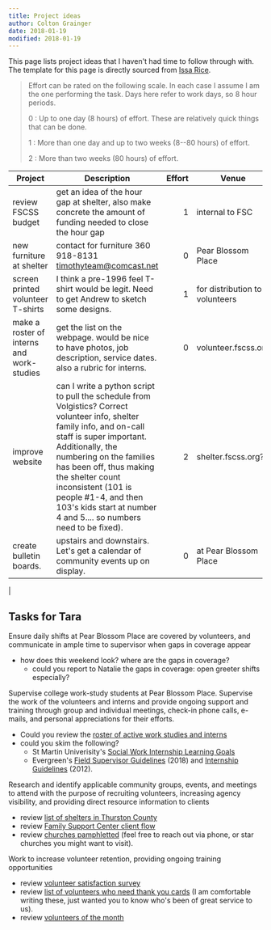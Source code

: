 ```yaml
---
title: Project ideas
author: Colton Grainger
date: 2018-01-19
modified: 2018-01-19
---
```


This page lists project ideas that I haven't had time to follow through with. 
The template for this page is directly sourced from [Issa Rice](http://issarice.com/project-ideas).

> Effort can be rated on the following scale. In each case I assume I am the one performing the task. Days here refer to work days, so 8 hour periods. 
> 
> 0
> :    Up to one day (8 hours) of effort. These are relatively quick things that can be done.
> 
> 1
> :   More than one day and up to two weeks (8--80 hours) of effort. 
> 
> 2
> :   More than two weeks (80 hours) of effort.
 

|Project|Description|Effort|Venue|Format|
|-------|-----------|-----:|-----|------|
|review FSCSS budget|get an idea of the hour gap at shelter, also make concrete the amount of funding needed to close the hour gap|1|internal to FSC|csv file|
|new furniture at shelter|contact for furniture  360 918-8131 timothyteam@comcast.net|0|Pear Blossom Place|material donation|
|screen printed volunteer T-shirts|I think a pre-1996 feel T-shirt would be legit. Need to get Andrew to sketch some designs.|1|for distribution to volunteers|t-shirts|
|make a roster of interns and work-studies|get the list on the webpage. would be nice to have photos, job description, service dates. also a rubric for interns.|0|volunteer.fscss.org|markdown|
|improve website|can I write a python script to pull the schedule from Volgistics? Correct volunteer info, shelter family info, and on-call staff is super important. Additionally, the numbering on the families has been off, thus making the shelter count inconsistent (101 is people #1-4, and then 103's kids start at number 4 and 5.... so numbers need to be fixed).|2|shelter.fscss.org?|linode server with password protected [uiki](https://github.com/mattmight/uiki)|
|create bulletin boards.|upstairs and downstairs. Let's get a calendar of community events up on display.|0|at Pear Blossom Place|3 corkboard bulletins|
|

## Tasks for Tara

Ensure daily shifts at Pear Blossom Place are covered by volunteers, and communicate in ample time to supervisor when gaps in coverage appear
- how does this weekend look? where are the gaps in coverage?
	- could you report to Natalie the gaps in coverage: open greeter shifts especially?

Supervise college work-study students at Pear Blossom Place.  Supervise the work of the volunteers and interns and provide ongoing support and training through group and individual meetings, check-in phone calls, e-mails, and personal appreciations for their efforts.

- Could you review the [roster of active work studies and interns](https://github.com/coltongrainger/work/blob/master/public/learning-plans/roster.md)
- could you skim the following?
  - St Martin Univerisity's [Social Work Internship Learning Goals](https://github.com/coltongrainger/work/blob/master/public/learning-plans/2018-BSW-Field-Education-Contract-SMU.md)
  - Evergreen's [Field Supervisor Guidelines](http://www.evergreen.edu/individualstudy/fieldsupervisorguidelines) (2018) and [Internship Guidelines](https://github.com/coltongrainger/work/raw/master/public/learning-plans/2012-cclba-internship-outline.pdf) (2012).

Research and identify applicable community groups, events, and meetings to attend with the purpose of recruiting volunteers, increasing agency visibility, and providing direct resource information to clients

- review [list of shelters in Thurston County](https://github.com/coltongrainger/work/raw/master/public/curriculum/2017-11-thurston-county-shelters.pdf)
- review [Family Support Center client flow](https://github.com/coltongrainger/work/raw/master/public/curriculum/fscss-client-flow.pdf)
- review [churches pamphletted](https://github.com/coltongrainger/work/blob/master/public/adverts/2017-religious-letter/churches.csv) (feel free to reach out via phone, or star churches you might want to visit).

Work to increase volunteer retention, providing ongoing training opportunities

- review [volunteer satisfaction survey](http://volunteer.fscss.org/surveys.html)
- review [list of volunteers who need thank you cards](https://github.com/coltongrainger/work/blob/master/public/volunteer-management/appreciation/2017-12-29-thank-you-cards.txt) (I am comfortable writing these, just wanted you to know who's been of great service to us).
- review [volunteers of the month](http://volunteer.fscss.org/monthly-updates.html)
